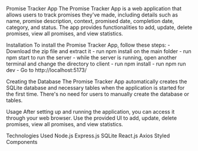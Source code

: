 Promise Tracker App
The Promise Tracker App is a web application that allows users to track promises they've made, including details such as name, promise description, context, promised date, completion date, category, and status. The app provides functionalities to add, update, delete promises, view all promises, and view statistics.

Installation
To install the Promise Tracker App, follow these steps:
    - Download the zip file and extract it
    - run npm install on the main folder
    - run npm start to run the server
    - while the server is running, open another terminal and change the directory to client
    - run npm install 
    - run npm run dev
    - Go to http://localhost:5173/

Creating the Database
The Promise Tracker App automatically creates the SQLite database and necessary tables when the application is started for the first time. There's no need for users to manually create the database or tables.

Usage
After setting up and running the application, you can access it through your web browser.
Use the provided UI to add, update, delete promises, view all promises, and view statistics.

Technologies Used
Node.js
Express.js
SQLite
React.js
Axios
Styled Components
